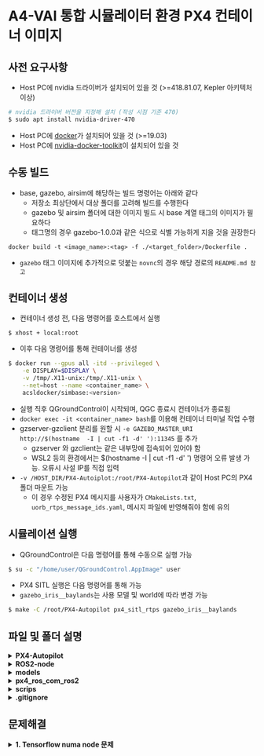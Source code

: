 # A4-VAI 통합 시뮬레이터 환경 PX4 컨테이너 이미지

## 사전 요구사항


- Host PC에 nvidia 드라이버가 설치되어 있을 것 (>=418.81.07, Kepler 아키텍처 이상)

``` bash
# nvidia 드라이버 버전을 지정해 설치 (작성 시점 기준 470)
$ sudo apt install nvidia-driver-470
```

- Host PC에 [docker](https://docs.docker.com/engine/install/ubuntu/)가 설치되어 있을 것 (>=19.03)
- Host PC에 [nvidia-docker-toolkit](https://docs.nvidia.com/datacenter/cloud-native/container-toolkit/install-guide.html)이 설치되어 있을 것

## 수동 빌드

- base, gazebo, airsim에 해당하는 빌드 명령어는 아래와 같다
  - 저장소 최상단에서 대상 폴더를 고려해 빌드를 수행한다
  - gazebo 및 airsim 폴더에 대한 이미지 빌드 시 base 계열 태그의 이미지가 필요하다
  - 태그명의 경우 gazebo-1.0.0과 같은 식으로 식별 가능하게 지을 것을 권장한다

```shell
docker build -t <image_name>:<tag> -f ./<target_folder>/Dockerfile .
```

- `gazebo` 태그 이미지에 추가적으로 덧붙는 `novnc`의 경우 해당 경로의 `README.md 참고`

## 컨테이너 생성

- 컨테이너 생성 전, 다음 명령어를 호스트에서 실행

```shell
$ xhost + local:root
```

- 이후 다음 명령어를 통해 컨테이너를 생성

```bash
$ docker run --gpus all -itd --privileged \
    -e DISPLAY=$DISPLAY \
    -v /tmp/.X11-unix:/tmp/.X11-unix \
    --net=host --name <container_name> \
    acsldocker/simbase:<version>   
```

- 실행 직후 QGroundControl이 시작되며, QGC 종료시 컨테이너가 종료됨
- `docker exec -it <container_name> bash`를 이용해 컨테이너 터미널 작업 수행
- gzserver-gzclient 분리를 원할 시 `-e GAZEBO_MASTER_URI http://$(hostname  -I | cut -f1 -d' '):11345` 를 추가
   - gzserver 와 gzclient는 같은 내부망에 접속되어 있어야 함
   - WSL2 등의 환경에서는 $(hostname  -I | cut -f1 -d' ') 명령어 오류 발생 가능. 오류시 사설 IP를 직접 입력
- `-v /HOST_DIR/PX4-Autoiplot:/root/PX4-Autopilot`과 같이 Host PC의 PX4 폴더 마운트 가능
   - 이 경우 수정된 PX4 메시지를 사용자가 `CMakeLists.txt`, `uorb_rtps_message_ids.yaml`, 메시지 파일에 반영해줘야 함에 유의

## 시뮬레이션 실행

- QGroundControl은 다음 명령어를 통해 수동으로 실행 가능

```bash
$ su -c "/home/user/QGroundControl.AppImage" user
```

- PX4 SITL 실행은 다음 명령어를 통해 가능
- `gazebo_iris__baylands`는 사용 모델 및 world에 따라 변경 가능

```bash
$ make -C /root/PX4-Autopilot px4_sitl_rtps gazebo_iris__baylands
``` 

## 파일 및 폴더 설명

<details>
<summary><strong>PX4-Autopilot</strong></summary>

- 수정되거나 추가된 PX4 메시지와 그에 맞게 수정된 `CMakeLists.txt`, `uorb_rtps_message_ids.yaml`
- gazebo SITL에 대체해 사용할 수정 모델, `iris.sdf`

</details>


<details>
<summary><strong>ROS2-node</strong></summary>

- 강화학습 기반 제어와 Gazebo 센서 데이터 수신을 위한 ROS2 패키지

</details>


<details>
<summary><strong>models</strong></summary>

- gazebo SITL에 사용되는 iris 및 world 모델

</details>


<details>
<summary><strong>px4_ros_com_ros2</strong></summary>

- PX4 ROS 통신 패키지 및 Offboard Control 노드

</details>


<details>
<summary><strong>scrips</strong></summary>

- docker 이미지 빌드에 필요한 기타 파일 및 `entrypoint.sh` 스크립트
- **docker-clean**
   - ubuntu:focal 이미지 내 `/etc/apt/apt.conf.d/docker-clean`의 수정본
   - `APT::Install-Recommends "0"` 구문을 추가함으로써 모든 `apt install`에 `--no-install-recommends` 옵션을 부여
   - 첫 두 줄을 주석 처리하고 `APT::Keep-Downloaded-Packages=true`의 주석을 해제하면 `/var/cache/apt/archives/`에 내려받은 패키지 파일을 유지
- **sources.list**
   - 기반 이미지 내 `/etc/apt/sources.list`의 수정본
   - 패키지를 다운로드할 서버를 선택하는 파일, 기본값은 `archive.ubuntu.com`
   - `archive.ubuntu.com`를 국내 미러 서버인 `mirror.kakao.com`로 대체해 다운로드 속도 향상

</details>


<details>
<summary><strong>.gitignore</strong></summary>

- git 사용 시 특정 명칭의 파일 및 폴더가 포함되는 것을 방지
- `.autosave` 파일과 `build`, `install`, `log` 폴데를 제외
</details>

## 문제해결

<details>
<summary><strong>1. Tensorflow numa node 문제</strong></summary>

- Tensorflow 라이브러리 import 시 gpu는 불러와지나 다음과 같은 오류가 표시될 수 있음

```shell
successful NUMA node read from SysFS had negative value (-1), but there must be at least one NUMA node, so returning NUMA node zero
```

- 근본적인 해결책은 아니지만 Shell 명령어를 통한 해결책이 존재
- 먼저 Host 환경에서 다음 명령어를 실행해 VGA 번호를 확인 (lspci가 없을 시 `sudo apt instal pciutils`로 설치)

```bash
$ lspci | grep -i nvidia
xx:xx.a VGA compatible controller: NVIDIA Corporation Device 2482 (rev a1)
xx:xx.b Audio device: NVIDIA Corporation Device 228b (rev a1)
```

- `ls /sys/bus/pci/devices` 명령어를 사용하면 장치의 목록을 확인 가능
- 앞서 확인한 번호가 접두번호 뒤에 붙은 것을 확인 가능 (Ex. `0000:xx:xx.a`)
- 기본값은 -1이며 다음 명령어를 실행해 `numa_node` 값을 수정하고 확인

```bash
$ echo 0 | sudo tee -a /sys/bus/pci/devices/0000\:xx\:xx.a/numa_node
$ cat /sys/bus/pci/devices/0000\:xx\:xx.a/numa_node
0
```

- 이 값은 재부팅 이후 변경되기 때문에 재부팅 시마다 적용하기 위해서는 `crontab`을 이용
- 임시 방편이기 때문에 실제로는 `nvidia-smi topo -m`를 실행해 나오는 `NUMA Affinity`를 참고하는 것이 좋다

```bash
sudo crontab -e
# Crontab 실행 이후 기본 편집기 설정, 다음 구문을 입력해준다
# 편집기 재설정: sudo select-editor
@reboot (echo 0 | tee -a "/sys/bus/pci/devices/<PCI_ID>/numa_node")
```

